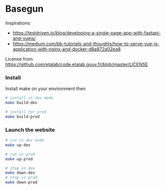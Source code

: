 # Basegun

Inspirations:
- https://testdriven.io/blog/developing-a-single-page-app-with-fastapi-and-vuejs/
- https://medium.com/bb-tutorials-and-thoughts/how-to-serve-vue-js-application-with-nginx-and-docker-d8a872a02ea8

License from https://github.com/etalab/code.etalab.gouv.fr/blob/master/LICENSE


### Install
Install make on your environment then
```bash
# install in dev mode
make build-dev

# install for prod
make build-prod
```

### Launch the website
```bash
# run in dev mode
make up-dev

# run in prod
make up-prod

# stop in dev
make down-dev
# stop in prod
make down-prod
```
